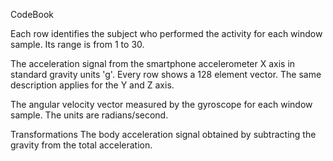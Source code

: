 CodeBook

Each row identifies the subject who performed the activity for each window sample. Its range is from 1 to 30. 

The acceleration signal from the smartphone accelerometer X axis in standard gravity units 'g'. Every row shows a 128 element vector. The same description applies for the Y and Z axis. 

The angular velocity vector measured by the gyroscope for each window sample. The units are radians/second. 

Transformations
The body acceleration signal obtained by subtracting the gravity from the total acceleration. 
